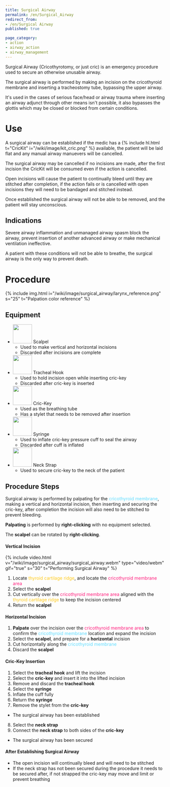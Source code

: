 ```yaml
---
title: Surgical Airway
permalink: /en/Surgical_Airway
redirect_from:
- /en/Surgical Airway
published: true

page_category:
- action
- airway_action
- airway_management
---
```


Surgical Airway (Cricothyrotomy, or just cric) is an emergency procedure used to secure an otherwise unusable airway.

The surgical airway is performed by making an incision on the cricothyroid membrane and inserting a tracheostomy tube, bypassing the upper airway.

It's used in the cases of serious face/head or airway trauma where inserting an airway adjunct through other means isn't possible, it also bypasses the glottis which may be closed or blocked from certain conditions.

# Use
A surgical airway can be established if the medic has a {% include hl.html t="CricKit" i="/wiki/image/kit_cric.png" %} available, the patient will be laid flat and any manual airway manuevers will be cancelled.

The surgical airway may be cancelled if no incisions are made, after the first incision the CricKit will be consumed even if the action is cancelled.

Open incisions will cause the patient to continually bleed until they are stitched after completion, if the action fails or is cancelled with open incisions they will need to be bandaged and stitched instead.

Once established the surgical airway will not be able to be removed, and the patient will stay unconscious.

## Indications
Severe airway inflammation and unmanaged airway spasm block the airway, prevent insertion of another advanced airway or make mechanical ventilation ineffective.

A patient with these conditions will not be able to breathe, the surgical airway is the only way to prevent death.

# Procedure
{% include img.html i="/wiki/image/surgical_airway/larynx_reference.png" s="25" t="Palpation color reference" %}

## Equipment
- <img src="{{ '/wiki/image/surgical_airway/scalpel.png' | relative_url }}" height="60"> Scalpel
  - Used to make vertical and horizontal incisions
  - Discarded after incisions are complete
- <img src="{{ '/wiki/image/surgical_airway/hook.png' | relative_url }}" height="60"> Tracheal Hook
  - Used to hold incision open while inserting cric-key
  - Discarded after cric-key is inserted
- <img src="{{ '/wiki/image/surgical_airway/tube.png' | relative_url }}" height="60"> Cric-Key
  - Used as the breathing tube
  - Has a stylet that needs to be removed after insertion
- <img src="{{ '/wiki/image/surgical_airway/syringe.png' | relative_url }}" height="60"> Syringe
  - Used to inflate cric-key pressure cuff to seal the airway
  - Discarded after cuff is inflated
- <img src="{{ '/wiki/image/surgical_airway/strap.png' | relative_url }}" height="60"> Neck Strap
  - Used to secure cric-key to the neck of the patient

## Procedure Steps
Surgical airway is performed by palpating for the <span style="color:#60DCFF;">cricothyroid membrane</span>, making a vertical and horizontal incision, then inserting and securing the cric-key, after completion the incision will also need to be stitched to prevent bleeding.

**Palpating** is performed by **right-clicking** with no equipment selected.

The **scalpel** can be rotated by **right-clicking**.

#### Vertical Incision
{% include video.html v="/wiki/image/surgical_airway/surgical_airway.webm" type="video/webm" gif="true" s="30" t="Performing Surgical Airway" %}

1. Locate <span style="color:#FFCA1C;">thyroid cartilage ridge</span>, and locate the <span style="color:#FF1E7C;">cricothyroid membrane area</span>
2. Select the **scalpel**
3. Cut vertically over the <span style="color:#FF1E7C;">cricothyroid membrane area</span> aligned with the <span style="color:#FFCA1C;">thyroid cartilage ridge</span> to keep the incision centered
4. Return the **scalpel**

#### Horizontal Incision
1. **Palpate** over the incision over the <span style="color:#FF1E7C;">cricothyroid membrane area</span> to confirm the <span style="color:#60DCFF;">cricothyroid membrane</span> location and expand the incision
2. Select the **scalpel**, and prepare for a **horizontal** incision
3. Cut horizontally along the <span style="color:#60DCFF;">cricothyroid membrane</span>
4. Discard the **scalpel**

#### Cric-Key Insertion
1. Select the **tracheal hook** and lift the incision
2. Select the **cric-key** and insert it into the lifted incision
3. Remove and discard the **tracheal hook**
4. Select the **syringe**
5. Inflate the cuff fully
6. Return the **syringe**
7. Remove the stylet from the **cric-key**
  - The surgical airway has been established
8. Select the **neck strap**
9. Connect the **neck strap** to both sides of the **cric-key**
  - The surgical airway has been secured

#### After Establishing Surgical Airway
- The open incision will continually bleed and will need to be stitched
- If the neck strap has not been secured during the procedure it needs to be secured after, if not strapped the cric-key may move and limit or prevent breathing